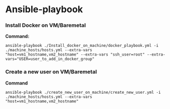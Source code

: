 # Ansible-playbook

### Install Docker on VM/Baremetal 

**Command:**

`ansible-playbook ./Install_docker_on_machine/docker_playbook.yml -i ./machine_hosts/hosts.yml --extra-vars "host=vm1_hostname,vm2_hostname" --extra-vars "ssh_user=root" --extra-vars="USER=user_to_add_in_docker_group"`

### Create a new user on VM/Baremetal

**Command**

`ansible-playbook ./create_new_user_on_machine/create_new_user.yml -i ./machine_hosts/hosts.yml --extra-vars "host=vm1_hostname,vm2_hostname"`
